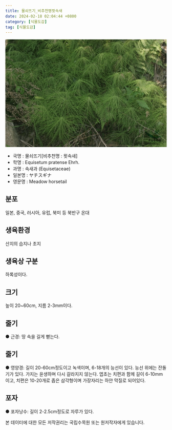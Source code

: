 ```yaml
---
title: 물쇠뜨기_비추천명묏속새
date: 2024-02-18 02:04:44 +0800
category: [식물도감]
tag: [식물도감]
---
```




![물쇠뜨기[비추천명 : 묏속새]](/assets/img/fileUpload/plants/basic/Equisetaceae/Equisetum/304/304_1_th2.jpg)
- 국명 : 물쇠뜨기[비추천명 : 묏속새]
- 학명 : Equisetum pratense Ehrh.
- 과명 : 속새과 (Equisetaceae)
- 일본명 : ヤチスギナ
- 영문명 : Meadow horsetail


## 분포
일본, 중국, 러시아, 유럽, 북미 등 북반구 온대 
## 생육환경
산지의 습지나 초지
## 생육상 구분
하록성이다. 
## 크기
높이 20~60cm, 지름 2-3mm이다.
## 줄기
● 근경: 땅 속을 길게 뻗는다. 
## 줄기
● 영양경: 길이 20-60cm정도이고 녹색이며, 6-18개의 능선이 있다. 능선 위에는 잔돌기가 있다. 가지는 윤생하며 다시 갈라지지 않는다. 엽초는 치편과 함께 길이 6-10mm이고, 치편은 10-20개로 좁은 삼각형이며 가장자리는 하얀 막질로 되어있다. 
## 포자
● 포자낭수: 길이 2-2.5cm정도로 자루가 있다. 






본 데이터에 대한 모든 저작권리는 국립수목원 또는 원저작자에게 있습니다.
